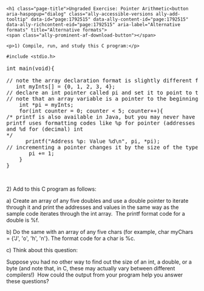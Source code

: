 <div class="show-content user_content clearfix enhanced" data-resource-type="wiki_page.body" data-resource-id="1792515" data-lti-page-content="true">
  
    <h1 class="page-title">Ungraded Exercise: Pointer Arithmetic<button aria-haspopup="dialog" class="ally-accessible-versions ally-add-tooltip" data-id="page:1792515" data-ally-content-id="page:1792515" data-ally-richcontent-eid="page:1792515" aria-label="Alternative formats" title="Alternative formats">
    <span class="ally-prominent-af-download-button"></span>
</button></h1>
  
  
  
    <p>1) Compile, run, and study this C program:</p>
<pre><code><span>#include &lt;stdio.h&gt;</span></code><br><br>int main(void){<br><br>// note the array declaration format is slightly different from Java<br>&nbsp;&nbsp; int myInts[] = {0, 1, 2, 3, 4}; <br>// declare an int pointer called pi and set it to point to the beginning of the array<br>// note that an array variable is a pointer to the beginning of the array<br>&nbsp;&nbsp;&nbsp; int *pi = myInts;<br>&nbsp;&nbsp;&nbsp; for(int counter = 0; counter &lt; 5; counter++){<br>/* printf is also available in Java, but you may never have used it.<br>printf uses formatting codes like %p for pointer (addresses expressed in bytes in hexadecimal) <br>and %d for (decimal) int <br>*/<br>&nbsp; &nbsp; &nbsp; <span>printf("Address %p: Value %d\n", pi, *pi);</span><br>// incrementing a pointer changes it by the size of the type to which it points<br>&nbsp;&nbsp; &nbsp; &nbsp; pi += 1;<br>&nbsp;&nbsp;&nbsp; }<br>}</pre>
<p>&nbsp;</p>
<p>2) Add to this C program as follows:</p>
<p>a) Create an array of any five doubles and use a double pointer to iterate through it and print the addresses and values in the same way as the sample code iterates through the int array.&nbsp; The printf format code for a double is %f.</p>
<p>b) Do the same with an array of any five chars (for example, char myChars = {'J', 'o', 'h', 'n'}. The format code for a char is %c.</p>
<p>c) Think about this question:</p>
<p>Suppose you had no other way to find out the size of an int, a double, or a byte (and note that, in C, these may actually vary between different compilers!)&nbsp; How could the output from your program help you answer these questions?</p>
<p>&nbsp;</p>
  
<div id="assign-to-mount-point"></div>
</div>